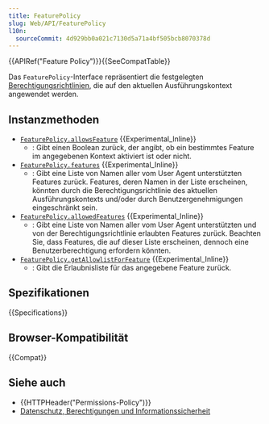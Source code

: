 ```yaml
---
title: FeaturePolicy
slug: Web/API/FeaturePolicy
l10n:
  sourceCommit: 4d929bb0a021c7130d5a71a4bf505bcb8070378d
---
```


{{APIRef("Feature Policy")}}{{SeeCompatTable}}

Das `FeaturePolicy`-Interface repräsentiert die festgelegten [Berechtigungsrichtlinien](/de/docs/Web/HTTP/Guides/Permissions_Policy), die auf den aktuellen Ausführungskontext angewendet werden.

## Instanzmethoden

- [`FeaturePolicy.allowsFeature`](/de/docs/Web/API/FeaturePolicy/allowsFeature) {{Experimental_Inline}}
  - : Gibt einen Boolean zurück, der angibt, ob ein bestimmtes Feature im angegebenen Kontext aktiviert ist oder nicht.
- [`FeaturePolicy.features`](/de/docs/Web/API/FeaturePolicy/features) {{Experimental_Inline}}
  - : Gibt eine Liste von Namen aller vom User Agent unterstützten Features zurück. Features, deren Namen in der Liste erscheinen, könnten durch die Berechtigungsrichtlinie des aktuellen Ausführungskontexts und/oder durch Benutzergenehmigungen eingeschränkt sein.
- [`FeaturePolicy.allowedFeatures`](/de/docs/Web/API/FeaturePolicy/allowedFeatures) {{Experimental_Inline}}
  - : Gibt eine Liste von Namen aller vom User Agent unterstützten und von der Berechtigungsrichtlinie erlaubten Features zurück. Beachten Sie, dass Features, die auf dieser Liste erscheinen, dennoch eine Benutzerberechtigung erfordern könnten.
- [`FeaturePolicy.getAllowlistForFeature`](/de/docs/Web/API/FeaturePolicy/getAllowlistForFeature) {{Experimental_Inline}}
  - : Gibt die Erlaubnisliste für das angegebene Feature zurück.

## Spezifikationen

{{Specifications}}

## Browser-Kompatibilität

{{Compat}}

## Siehe auch

- {{HTTPHeader("Permissions-Policy")}}
- [Datenschutz, Berechtigungen und Informationssicherheit](/de/docs/Web/Privacy)

